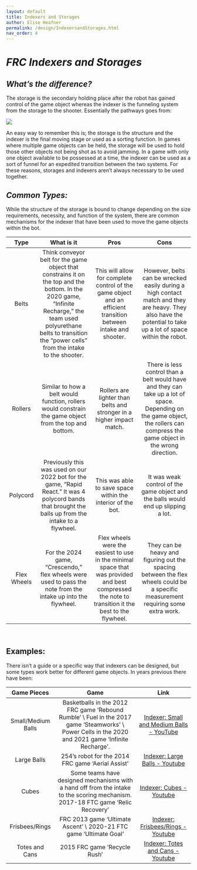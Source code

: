 ```yaml
---
layout: default
title: Indexers and Storages
author: Elise Heafner
permalink: /design/IndexersandStorages.html
nav_order: 4
---
```

# ***FRC Indexers and Storages***

## ***What’s the difference?***

The storage is the secondary holding place after the robot has gained control of the game object whereas the indexer is the funneling system from the storage to the shooter. Essentially the pathways goes from:

![](/images/image1.png)

An easy way to remember this is; the storage is the structure and the indexer is the final moving stage or used as a sorting function. In games where multiple game objects can be held, the storage will be used to hold those other objects not being shot as to avoid jamming. In a game with only one object available to be possessed at a time, the indexer can be used as a sort of funnel for an expedited transition between the two systems. For these reasons, storages and indexers aren’t always necessary to be used together.

## ***Common Types:***
While the structure of the storage is bound to change depending on the size requirements, necessity, and function of the system, there are common mechanisms for the indexer that have been used to move the game objects within the bot.

| **Type** | **What is it** | **Pros** | **Cons** |
| :---: | :---: | :---: | :--: |
| Belts | Think conveyor belt for the game object that constrains it on the top and the bottom. In the 2020 game, “Infinite Recharge,” the team used polyurethane belts to transition the “power cells” from the intake to the shooter. | This will allow for complete control of the game object and an efficient transition between intake and shooter. | However, belts can be wrecked easily during a high contact match and they are heavy. They also have the potential to take up a lot of space within the robot. |
| Rollers | Similar to how a belt would function, rollers would constrain the game object from the top and bottom. | Rollers are lighter than belts and stronger in a higher impact match. | There is less control than a belt would have and they can take up a lot of space. Depending on the game object, the rollers can compress the game object in the wrong direction. |
| Polycord | Previously this was used on our 2022 bot for the game, “Rapid React.” It was 4 polycord bands that brought the balls up from the intake to a flywheel. | This was able to save space within the interior of the bot. | It was weak control of the game object and the balls would end up slipping a lot. |
| Flex Wheels | For the 2024 game, “Crescendo,” flex wheels were used to pass the note from the intake up into the flywheel. | Flex wheels were the easiest to use in the minimal space that was provided and best compressed the note to transition it the best to the flywheel. | They can be heavy and figuring out the spacing between the flex wheels could be a specific measurement requiring some extra work. |


‎ 

## **Examples:**
There isn’t a guide or a specific way that indexers can be designed, but some types work better for different game objects. In years previous there have been:

| Game Pieces | Game | Link | 
| :---------: | :---------: | :---------: |
| Small/Medium Balls | Basketballs in the 2012 FRC game ‘Rebound Rumble’ \\ Fuel in the 2017 game ‘Steamworks’ \\ Power Cells in the 2020 and 2021 game ‘Infinite Recharge’. | [Indexer: Small and Medium Balls - YouTube](https://www.youtube.com/playlist?list=PLYcmd5xMhOBAsW0dKeXbLuvcc35uGn1yj) |
Large Balls | 254’s robot for the 2014 FRC game ‘Aerial Assist’ | [Indexer: Large Balls - Youtube](https://www.youtube.com/playlist?list=PLYcmd5xMhOBDGC9lzcw81B6vJApo00tqh) |
Cubes | Some teams have designed mechanisms with a hand off from the intake to the scoring mechanism. 2017-18 FTC game ‘Relic Recovery’ | [Indexer: Cubes - Youtube](https://www.youtube.com/playlist?list=PLYcmd5xMhOBCALE65Uer3iLD0fNmZs81Z) |
Frisbees/Rings | FRC 2013 game ‘Ultimate Ascent’ \\ 2020-21 FTC game ‘Ultimate Goal’ | [Indexer: Frisbees/Rings - Youtube](https://www.youtube.com/playlist?list=PLYcmd5xMhOBBozgm7T2hiweclxfud9Tjd) |
Totes and Cans | 2015 FRC game ‘Recycle Rush’ | [Indexer: Totes and Cans - Youtube](https://www.youtube.com/playlist?list=PLYcmd5xMhOBBs3P-yz-XpCgVGM4Ht9Vin) |


